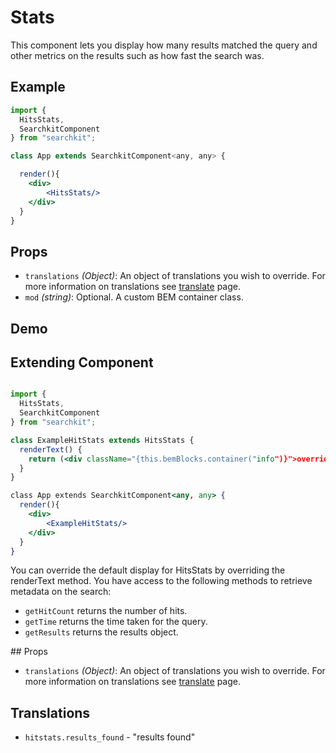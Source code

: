 # Stats
This component lets you display how many results matched the query and other metrics on the results such as how fast the search was.

## Example

```jsx
import {
  HitsStats,
  SearchkitComponent
} from "searchkit";

class App extends SearchkitComponent<any, any> {

  render(){
    <div>
        <HitsStats/>
    </div>
  }
}
```
## Props
- `translations` *(Object)*: An object of translations you wish to override. For more information on translations see [translate](../../core/translate.md) page.
- `mod` *(string)*: Optional. A custom BEM container class.

## Demo
[](codepen://searchkit/PZWZbP?height=400&theme=0)

## Extending Component

```jsx

import {
  HitsStats,
  SearchkitComponent
} from "searchkit";

class ExampleHitStats extends HitsStats {
  renderText() {
    return (<div className="{this.bemBlocks.container("info")}">override text</div>)
  }
}

class App extends SearchkitComponent<any, any> {
  render(){
    <div>
        <ExampleHitStats/>
    </div>
  }
}
```

You can override the default display for HitsStats by overriding the renderText method. You have access to the following methods to retrieve metadata on the search:
- `getHitCount` returns the number of hits.
- `getTime` returns the time taken for the query.
- `getResults` returns the results object.

## Props 
- `translations` *(Object)*: An object of translations you wish to override. For more information on translations see [translate](../../core/translate.md) page.

## Translations
- `hitstats.results_found` - "results found"
